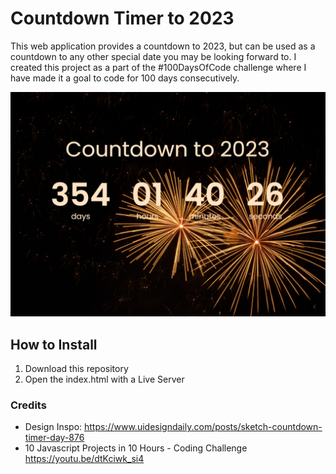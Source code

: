 # Countdown Timer to 2023

This web application provides a countdown to 2023, but can be used as a countdown to any other special date you may be looking forward to. I created this project as a part of the #100DaysOfCode challenge where I have made it a goal to code for 100 days consecutively. 

![screenshot of timer](images/timer-screenshot1.PNG "Screenshot of timer")

## How to Install
1. Download this repository
2. Open the index.html with a Live Server

### Credits
- Design Inspo: https://www.uidesigndaily.com/posts/sketch-countdown-timer-day-876
- 10 Javascript Projects in 10 Hours - Coding Challenge https://youtu.be/dtKciwk_si4